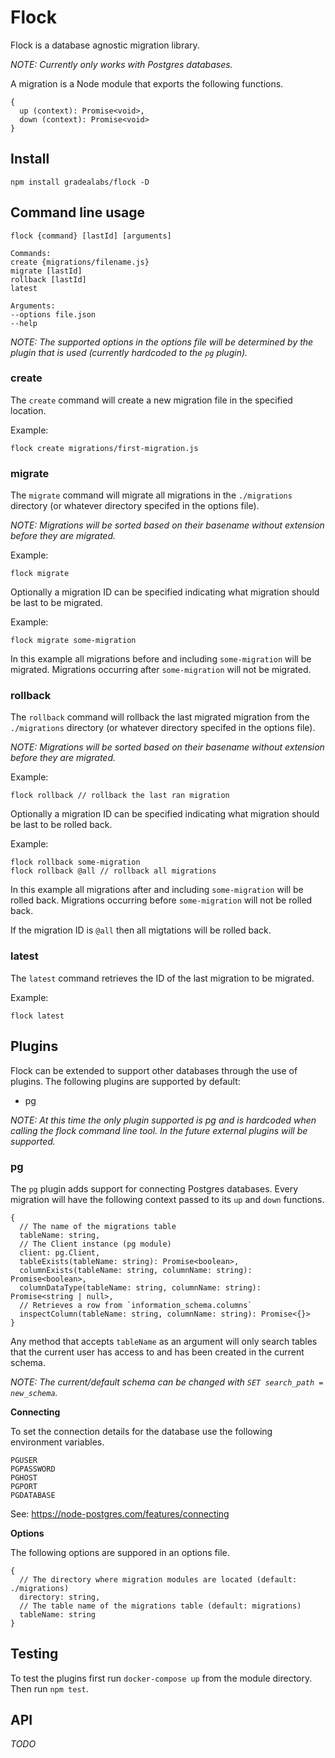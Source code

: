 # Flock

Flock is a database agnostic migration library.

*NOTE: Currently only works with Postgres databases.*

A migration is a Node module that exports the following functions.

```
{
  up (context): Promise<void>,
  down (context): Promise<void>
}
```

## Install

```
npm install gradealabs/flock -D
```

## Command line usage

```
flock {command} [lastId] [arguments]

Commands:
create {migrations/filename.js}
migrate [lastId]
rollback [lastId]
latest

Arguments:
--options file.json
--help
```

*NOTE: The supported options in the options file will be determined by the
plugin that is used (currently hardcoded to the `pg` plugin).*

### create

The `create` command will create a new migration file in the specified location.

Example:
```
flock create migrations/first-migration.js
```

### migrate

The `migrate` command will migrate all migrations in the `./migrations` directory
(or whatever directory specifed in the options file).

*NOTE: Migrations will be sorted based on their basename without extension before
they are migrated.*

Example:
```
flock migrate
```

Optionally a migration ID can be specified indicating what migration should be
last to be migrated.

Example:
```
flock migrate some-migration
```

In this example all migrations before and including `some-migration` will be
migrated. Migrations occurring after `some-migration` will not be migrated.

### rollback

The `rollback` command will rollback the last migrated migration from the `./migrations` directory
(or whatever directory specifed in the options file).

*NOTE: Migrations will be sorted based on their basename without extension before
they are migrated.*

Example:
```
flock rollback // rollback the last ran migration
```

Optionally a migration ID can be specified indicating what migration should be
last to be rolled back.

Example:
```
flock rollback some-migration
flock rollback @all // rollback all migrations
```

In this example all migrations after and including `some-migration` will be
rolled back. Migrations occurring before `some-migration` will not be rolled back.

If the migration ID is `@all` then all migtations will be rolled back.

### latest

The `latest` command retrieves the ID of the last migration to be migrated.

Example:
```
flock latest
```

## Plugins

Flock can be extended to support other databases through the use of plugins. The
following plugins are supported by default:

- pg

*NOTE: At this time the only plugin supported is pg and is hardcoded when calling
the flock command line tool. In the future external plugins will be supported.*

### pg

The `pg` plugin adds support for connecting Postgres databases. Every migration
will have the following context passed to its `up` and `down` functions.

```
{
  // The name of the migrations table
  tableName: string,
  // The Client instance (pg module)
  client: pg.Client,
  tableExists(tableName: string): Promise<boolean>,
  columnExists(tableName: string, columnName: string): Promise<boolean>,
  columnDataType(tableName: string, columnName: string): Promise<string | null>,
  // Retrieves a row from `information_schema.columns`
  inspectColumn(tableName: string, columnName: string): Promise<{}>
}
```

Any method that accepts `tableName` as an argument will only search tables that
the current user has access to and has been created in the current schema.

*NOTE: The current/default schema can be changed with `SET search_path = new_schema`.*

**Connecting**

To set the connection details for the database use the following environment
variables.

```
PGUSER
PGPASSWORD
PGHOST
PGPORT
PGDATABASE
```

See: https://node-postgres.com/features/connecting

**Options**

The following options are suppored in an options file.

```
{
  // The directory where migration modules are located (default: ./migrations)
  directory: string,
  // The table name of the migrations table (default: migrations)
  tableName: string
}
```

## Testing

To test the plugins first run `docker-compose up` from the module directory.
Then run `npm test`.

## API

*TODO*
